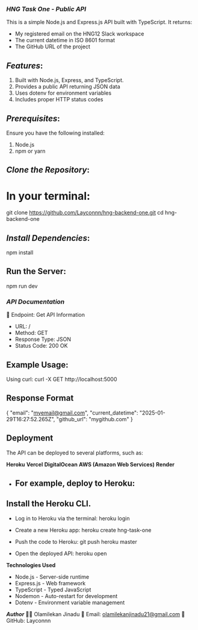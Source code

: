 ### ***HNG Task One - Public API***
This is a simple Node.js and Express.js API built with TypeScript. It returns:

- My registered email on the HNG12 Slack workspace
- The current datetime in ISO 8601 format
- The GitHub URL of the project

## ***Features***:
1. Built with Node.js, Express, and TypeScript.
2. Provides a public API returning JSON data
3. Uses dotenv for environment variables
4. Includes proper HTTP status codes

## ***Prerequisites***:
Ensure you have the following installed:
1. Node.js
2. npm or yarn

## ***Clone the Repository***:
# In your terminal:
git clone https://github.com/Layconnn/hng-backend-one.git
cd hng-backend-one

##  ***Install Dependencies***:
npm install

## **Run the Server**:
npm run dev


### ***API Documentation***
🔹 Endpoint: Get API Information
- URL: /
- Method: GET
- Response Type: JSON
- Status Code: 200 OK
  
## **Example Usage**:
Using curl:
curl -X GET http://localhost:5000

## **Response Format**
{
  "email": "myemail@gmail.com",
  "current_datetime": "2025-01-29T16:27:52.265Z",
  "github_url": "mygithub.com"
}

## **Deployment**
The API can be deployed to several platforms, such as:

**Heroku**
**Vercel**
**DigitalOcean**
**AWS (Amazon Web Services)**
**Render**

- ## **For example, deploy to Heroku:**
## **Install the Heroku CLI.**
- Log in to Heroku via the terminal:
heroku login

- Create a new Heroku app:
heroku create hng-task-one

- Push the code to Heroku:
git push heroku master

- Open the deployed API:
heroku open


**Technologies Used**
- Node.js - Server-side runtime
- Express.js - Web framework
- TypeScript - Typed JavaScript
- Nodemon - Auto-restart for development
- Dotenv - Environment variable management

***Author***
👨‍💻 Olamilekan Jinadu
📧 Email: olamilekanjinadu21@gmail.com
🔗 GitHub: Layconnn